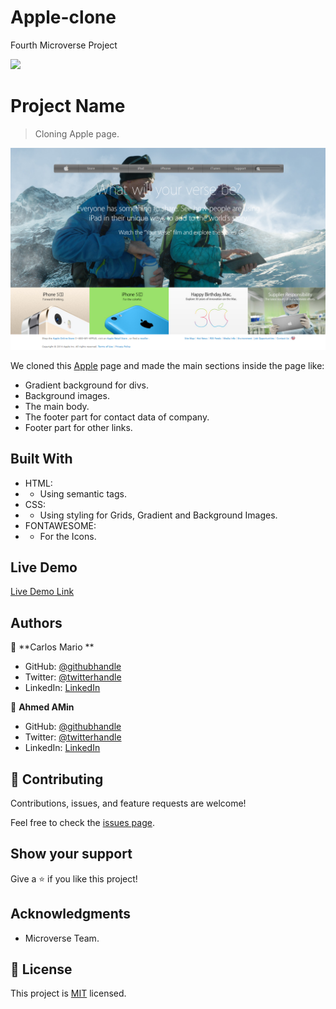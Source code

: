 # Apple-clone

Fourth Microverse Project

![](https://img.shields.io/badge/Microverse-blueviolet)

# Project Name

> Cloning Apple page.

![screenshot](./src/images/app_screenshot.png)

We cloned this [Apple](https://web.archive.org/web/20140301004610/http://www.apple.com/) page and made the main sections inside the page like:

- Gradient background for divs.
- Background images.
- The main body.
- The footer part for contact data of company.
- Footer part for other links.

## Built With

- HTML:
- - Using semantic tags.
- CSS:
- - Using styling for Grids, Gradient and Background Images.
- FONTAWESOME:
- - For the Icons.

## Live Demo

[Live Demo Link](https://raw.githack.com/AhmedAmin90/Apple-clone/featured/index.html)

## Authors

👤 **Carlos Mario **

- GitHub: [@githubhandle](https://github.com/MrkarlosM)
- Twitter: [@twitterhandle](@MrkarlosM)
- LinkedIn: [LinkedIn](https://www.linkedin.com/in/carlos-mario-martinez-b1768355/)

👤 **Ahmed AMin**

- GitHub: [@githubhandle](https://github.com/AhmedAmin90)
- Twitter: [@twitterhandle](https://twitter.com/AhmedAmin12383)
- LinkedIn: [LinkedIn](https://www.linkedin.com/in/ahmed-amin-quality/)

## 🤝 Contributing

Contributions, issues, and feature requests are welcome!

Feel free to check the [issues page](https://github.com/MrkarlosM/nyt-article/issues).

## Show your support

Give a ⭐️ if you like this project!

## Acknowledgments

- Microverse Team.

## 📝 License

This project is [MIT](./LICENSE.md) licensed.